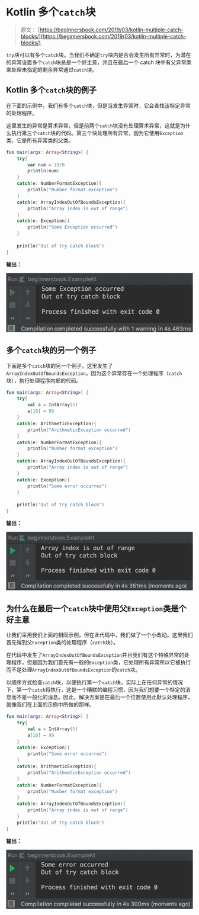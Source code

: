 # Kotlin 多个`catch`块

> 原文： [https://beginnersbook.com/2019/03/kotlin-multiple-catch-blocks/](https://beginnersbook.com/2019/03/kotlin-multiple-catch-blocks/)

`try`块可以有多个`catch`块。当我们不确定`try`块内是否会发生所有异常时，为潜在的异常设置多个`catch`块总是一个好主意，并且在最后一个 catch 块中有父异常类来处理未指定的剩余异常通过`catch`块。

## Kotlin 多个`catch`块的例子

在下面的示例中，我们有多个`catch`块，但是当发生异常时，它会查找该特定异常的处理程序。

这里发生的异常是算术异常，但是前两个`catch`块没有处理算术异常，这就是为什么执行第三个`catch`块的代码。第三个块处理所有异常，因为它使用`Exception`类，它是所有异常类的父类。

```kotlin
fun main(args: Array<String>) {
    try{
        var num = 10/0
        println(num)
    }
    catch(e: NumberFormatException){
        println("Number format exception")
    }
    catch(e: ArrayIndexOutOfBoundsException){
        println("Array index is out of range")
    }
    catch(e: Exception){
        println("Some Exception occurred")
    }

    println("Out of try catch block")
}
```

**输出：**

![Kotlin multiple catch blocks](img/d69d9fa0cf38234c1284829394f9785c.jpg)

## 多个`catch`块的另一个例子

下面是多个`catch`块的另一个例子，这里发生了`ArrayIndexOutOfBoundsException`，因为这个异常存在一个处理程序（`catch`块），执行处理程序内部的代码。

```kotlin
fun main(args: Array<String>) {
    try{
        val a = IntArray(5)
        a[10] = 99
    }
    catch(e: ArithmeticException){
        println("ArithmeticException occurred")
    }
    catch(e: NumberFormatException){
        println("Number format exception")
    }
    catch(e: ArrayIndexOutOfBoundsException){
        println("Array index is out of range")
    }
    catch(e: Exception){
        println("Some error occurred")
    }

    println("Out of try catch block")
}
```

**输出：**

![Kotlin multiple catch blocks example](img/50f96d4d8d867745c1504fca1af1e054.jpg)

## 为什么在最后一个`catch`块中使用父`Exception`类是个好主意

让我们采用我们上面的相同示例，但在此代码中，我们做了一个小改动。这里我们首先得到父`Exception`类的处理程序（`catch`块）。

在代码中发生了`ArrayIndexOutOfBoundsException`并且我们有这个特殊异常的处理程序，但是因为我们首先有一般的`Exception`类，它处理所有异常所以它被执行而不是处理`ArrayIndexOutOfBoundsException`的`catch`块。

以顺序方式检查`catch`块，以便执行第一个`catch`块，实际上在任何异常的情况下，第一个`catch`将执行，这是一个糟糕的编程习惯，因为我们想要一个特定的消息而不是一般化的消息。因此，解决方案是在最后一个位置使用此默认处理程序，就像我们在上面的示例中所做的那样。

```kotlin
fun main(args: Array<String>) {
    try{
        val a = IntArray(5)
        a[10] = 99
    }
    catch(e: Exception){
        println("Some error occurred")
    }
    catch(e: ArithmeticException){
        println("ArithmeticException occurred")
    }
    catch(e: NumberFormatException){
        println("Number format exception")
    }
    catch(e: ArrayIndexOutOfBoundsException){
        println("Array index is out of range")
    }
    println("Out of try catch block")
}
```

**输出：**

![Kotlin general Exception handling in multiple catch blocks](img/471a7b699a854758197692566385566f.jpg)